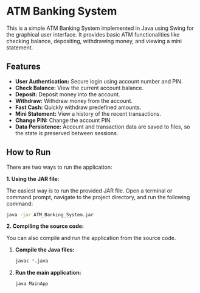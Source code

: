 # ATM Banking System

This is a simple ATM Banking System implemented in Java using Swing for the graphical user interface. It provides basic ATM functionalities like checking balance, depositing, withdrawing money, and viewing a mini statement.

## Features

- **User Authentication:** Secure login using account number and PIN.
- **Check Balance:** View the current account balance.
- **Deposit:** Deposit money into the account.
- **Withdraw:** Withdraw money from the account.
- **Fast Cash:** Quickly withdraw predefined amounts.
- **Mini Statement:** View a history of the recent transactions.
- **Change PIN:** Change the account PIN.
- **Data Persistence:** Account and transaction data are saved to files, so the state is preserved between sessions.

## How to Run

There are two ways to run the application:

**1. Using the JAR file:**

The easiest way is to run the provided JAR file. Open a terminal or command prompt, navigate to the project directory, and run the following command:

```bash
java -jar ATM_Banking_System.jar
```

**2. Compiling the source code:**

You can also compile and run the application from the source code.

1.  **Compile the Java files:**

    ```bash
    javac *.java
    ```

2.  **Run the main application:**

    ```bash
    java MainApp
    ```

